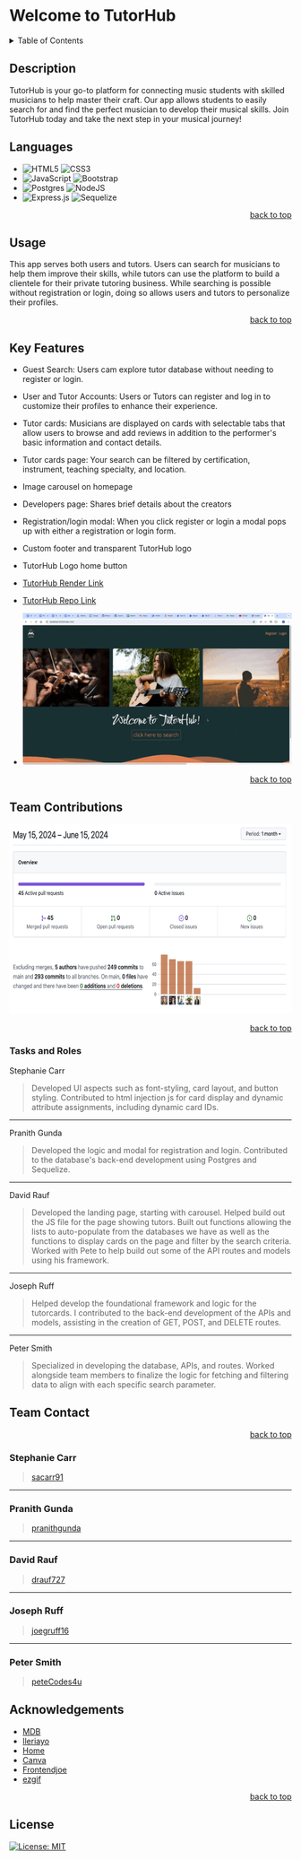 <a name="readme-top"></a>

# Welcome to TutorHub

<details>
<summary>Table of Contents</summary>
    <ul>
        <li><a href="#description">Description</a></li>
        <li><a href="#languages">Languages</a></li>
        <li><a href="#usage">Usage</a></li>
        <li><a href="#key-features">Key Features</a></li>
        <li><a href="#acknowledgements">Acknowledgements</a></li>
        <li><a href="#license">License</a></li>
    </ul>
</details>

## Description

<p>TutorHub is your go-to platform for connecting music students with skilled musicians to help master their craft. Our app allows students to easily search for and find the perfect musician to develop their musical skills. Join TutorHub today and take the next step in your musical journey!</p>

## Languages

- ![HTML5](https://img.shields.io/badge/html5-%23E34F26.svg?style=for-the-badge&logo=html5&logoColor=white) ![CSS3](https://img.shields.io/badge/css3-%231572B6.svg?style=for-the-badge&logo=css3&logoColor=white)
- ![JavaScript](https://img.shields.io/badge/javascript-%23323330.svg?style=for-the-badge&logo=javascript&logoColor=%23F7DF1E) ![Bootstrap](https://img.shields.io/badge/bootstrap-%238511FA.svg?style=for-the-badge&logo=bootstrap&logoColor=white)
- ![Postgres](https://img.shields.io/badge/postgres-%23316192.svg?style=for-the-badge&logo=postgresql&logoColor=white) ![NodeJS](https://img.shields.io/badge/node.js-6DA55F?style=for-the-badge&logo=node.js&logoColor=white)
- ![Express.js](https://img.shields.io/badge/express.js-%23404d59.svg?style=for-the-badge&logo=express&logoColor=%2361DAFB) ![Sequelize](https://img.shields.io/badge/Sequelize-52B0E7.svg?style=for-the-badge&logo=Sequelize&logoColor=white)

<p align="right"><a href="#readme-top">back to top</a></p>

## Usage

<p>This app serves both users and tutors. Users can search for musicians to help them improve their skills, while tutors can use the platform to build a clientele for their private tutoring business. While searching is possible without registration or login, doing so allows users and tutors to personalize their profiles.</p>

<p align="right"><a href="#readme-top">back to top</a></p>

## Key Features

- Guest Search: Users cam explore tutor database without needing to register or login.
- User and Tutor Accounts: Users or Tutors can register and log in to customize their profiles to enhance their experience.
- Tutor cards: Musicians are displayed on cards with selectable tabs that allow users to browse and add reviews in addition to the performer's basic information and contact details.
- Tutor cards page: Your search can be filtered by certification, instrument, teaching specialty, and location.
- Image carousel on homepage
- Developers page: Shares brief details about the creators
- Registration/login modal: When you click register or login a modal pops up with either a registration or login form.
- Custom footer and transparent TutorHub logo
- TutorHub Logo home button

- [TutorHub Render Link](https://tutorhub-spk8.onrender.com/)

- [TutorHub Repo Link](https://github.com/peteCodes4u/tutorHub)

- ![Finished Product](./public/assets/images/finished-product.gif)

<p align="right"><a href="#readme-top">back to top</a></p>

## Team Contributions

<img src="./public/assets/images/contributions.png" alt="contributions" width="600" height="338">

<p align="right"><a href="#readme-top">back to top</a></p>

### Tasks and Roles

Stephanie Carr

> Developed UI aspects such as font-styling, card layout, and button styling. Contributed to html injection js for card display and dynamic attribute assignments, including dynamic card IDs.

---

Pranith Gunda

> Developed the logic and modal for registration and login. Contributed to the database's back-end development using Postgres and Sequelize.

---

David Rauf

> Developed the landing page, starting with carousel. Helped build out the JS file for the page showing tutors. Built out functions allowing the lists to auto-populate from the databases we have as well as the functions to display cards on the page and filter by the search criteria. Worked with Pete to help build out some of the API routes and models using his framework.

---

Joseph Ruff

> Helped develop the foundational framework and logic for the tutorcards. I contributed to the back-end development of the APIs and models, assisting in the creation of GET, POST, and DELETE routes.

---

Peter Smith

> Specialized in developing the database, APIs, and routes. Worked alongside team members to finalize the logic for fetching and filtering data to align with each specific search parameter.

## Team Contact

<p align="right"><a href="#readme-top">back to top</a></p>

### Stephanie Carr

> [sacarr91](https://github.com/sacarr91)

---

### Pranith Gunda

> [pranithgunda](https://github.com/pranithgunda)

---

### David Rauf

> [drauf727](https://github.com/drauf727)

---

### Joseph Ruff

> [joegruff16](https://github.com/joegruff16)

---

### Peter Smith

> [peteCodes4u](https://github.com/petecodes4u)

## Acknowledgements

- [MDB](https://mdbootstrap.com/docs/standard/extended/profiles/)
- [lleriayo](https://github.com/Ileriayo/markdown-badges)
- [Home](https://home.aveek.io/GitHub-Profile-Badges/)
- [Canva](https://www.canva.com/features/transparent-background/)
- [Frontendjoe](https://www.instagram.com/frontendjoe?igsh=NmFtNGl0NnZnMGRu)
- [ezgif](https://ezgif.com/)

<p align="right"><a href="#readme-top">back to top</a></p>

## License

[![License: MIT](https://img.shields.io/badge/License-MIT-yellow.svg)](https://opensource.org/licenses/MIT)
